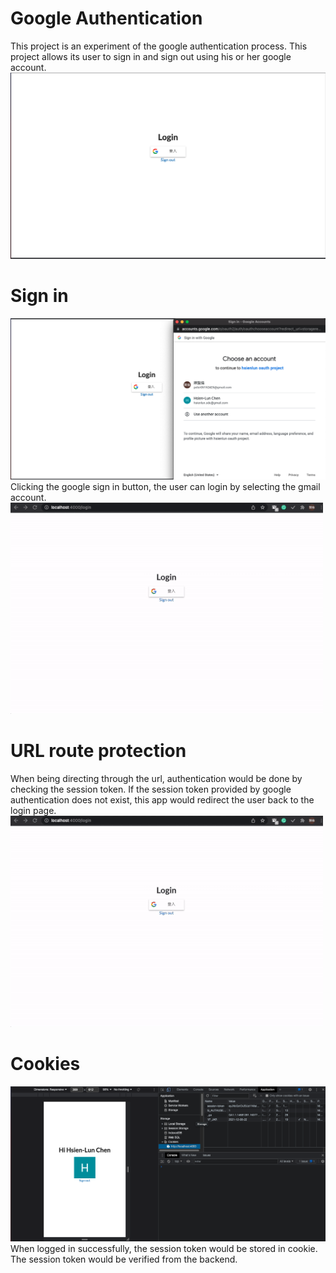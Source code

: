# Google Authentication
This project is an experiment of the google authentication process. This project allows its user to sign in and sign out using his or her google account.
![](home.png)
# Sign in
![](sign_in.png)
\
Clicking the google sign in button, the user can login by selecting the gmail account.
![](login_success.gif)
# URL route protection
When being directing through the url, authentication would be done by checking the session token. If the session token provided by google authentication does not exist, this app would
redirect the user back to the login page.
![](login_protection.gif)
# Cookies
![](cookie.png)
When logged in successfully, the session token would be stored in cookie. The session token would be verified from the backend.
